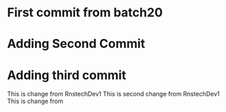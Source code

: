 # First commit from batch20
# Adding Second Commit
# Adding third commit
This is change from RnstechDev1
This is second change from RnstechDev1
This is change from 
